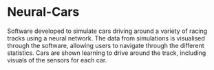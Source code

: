 # Neural-Cars

Software developed to simulate cars driving around a variety of racing tracks using a neural network. The data from simulations is visualised through the software, allowing users to navigate through the different statistics. Cars are shown learning to drive around the track, including visuals of the sensors for each car.
